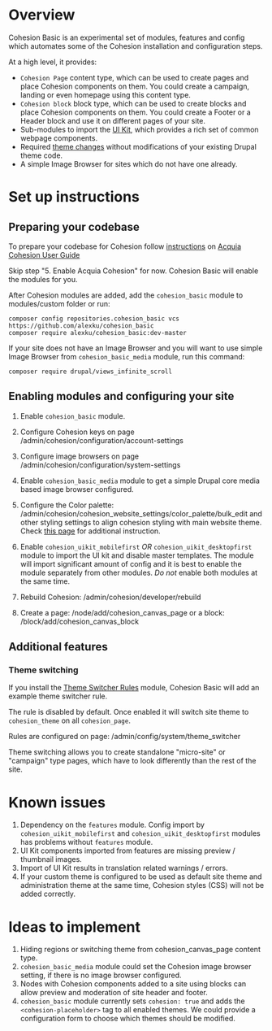 # Overview

Cohesion Basic is an experimental set of modules, features and config which automates some of the Cohesion installation and configuration steps.

At a high level, it provides:
- `Cohesion Page` content type, which can be used to create pages and place Cohesion components on them. You could create a campaign, landing or even homepage using this content type.
- `Cohesion block` block type, which can be used to create blocks and place Cohesion components on them. You could create a Footer or a Header block and use it on different pages of your site.
- Sub-modules to import the [UI Kit](https://uikit.cohesiondx.com/), which provides a rich set of common webpage components.
- Required [theme changes](https://cohesiondocs.acquia.com/user-guide/step-3-modify-your-website-theme) without modifications of your existing Drupal theme code.
- A simple Image Browser for sites which do not have one already.


# Set up instructions

## Preparing your codebase

To prepare your codebase for Cohesion follow [instructions](https://cohesiondocs.acquia.com/user-guide/step-1a-installing-acquia-cohesion-modules-your-website-composer) on [Acquia Cohesion User Guide](https://cohesiondocs.acquia.com/user-guide)

Skip step "5. Enable Acquia Cohesion" for now. Cohesion Basic will enable the modules for you.

After Cohesion modules are added, add the `cohesion_basic` module to modules/custom folder or run:
```
composer config repositories.cohesion_basic vcs https://github.com/alexku/cohesion_basic
composer require alexku/cohesion_basic:dev-master
```

If your site does not have an Image Browser and you will want to use simple Image Browser from `cohesion_basic_media` module, run this command:
```
composer require drupal/views_infinite_scroll
```

## Enabling modules and configuring your site

1. Enable `cohesion_basic` module.
1. Configure Cohesion keys on page /admin/cohesion/configuration/account-settings
1. Configure image browsers on page /admin/cohesion/configuration/system-settings
  1. Enable `cohesion_basic_media` module to get a simple Drupal core media based image browser configured.
1. Configure the Color palette: /admin/cohesion/cohesion_website_settings/color_palette/bulk_edit and other styling settings to align cohesion styling with main website theme. Check [this page](https://cohesiondocs.acquia.com/user-guide/using-acquia-cohesion-existing-website) for additional instruction.
1. Enable `cohesion_uikit_mobilefirst` *OR* `cohesion_uikit_desktopfirst` module to import the UI kit and disable master templates. The module will import significant amount of config and it is best to enable the module separately from other modules. *Do not* enable both modules at the same time.
1. Rebuild Cohesion: /admin/cohesion/developer/rebuild

1. Create a page: /node/add/cohesion_canvas_page or a block: /block/add/cohesion_canvas_block

## Additional features


### Theme switching

If you install the [Theme Switcher Rules](https://www.drupal.org/project/theme_switcher) module, Cohesion Basic will add an example theme switcher rule.

The rule is disabled by default. Once enabled it will switch site theme to `cohesion_theme` on all `cohesion_page`.

Rules are configured on page: /admin/config/system/theme_switcher

Theme switching allows you to create standalone "micro-site" or "campaign" type pages, which have to look differently than the rest of the site.



# Known issues

1. Dependency on the `features` module. Config import by `cohesion_uikit_mobilefirst` and `cohesion_uikit_desktopfirst` modules has problems without `features` module.
1. UI Kit components imported from features are missing preview / thumbnail images.
1. Import of UI Kit results in translation related warnings / errors.
1. If your custom theme is configured to be used as default site theme and administration theme at the same time, Cohesion styles (CSS) will not be added correctly.


# Ideas to implement

1. Hiding regions or switching theme from cohesion_canvas_page content type.
1. `cohesion_basic_media` module could set the Cohesion image browser setting, if there is no image browser configured.
1. Nodes with Cohesion components added to a site using blocks can allow preview and moderation of site header and footer.
1. `cohesion_basic` module currently sets `cohesion: true` and adds the `<cohesion-placeholder>` tag to all enabled themes. We could provide a configuration form to choose which themes should be modified.
